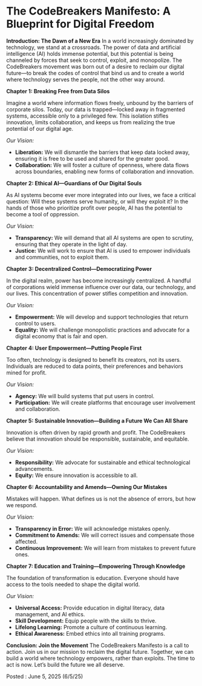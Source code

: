 # The CodeBreakers Manifesto: A Blueprint for Digital Freedom

**Introduction: The Dawn of a New Era**
In a world increasingly dominated by technology, we stand at a crossroads. The power of data and artificial intelligence (AI) holds immense potential, but this potential is being channeled by forces that seek to control, exploit, and monopolize. The CodeBreakers movement was born out of a desire to reclaim our digital future—to break the codes of control that bind us and to create a world where technology serves the people, not the other way around.

**Chapter 1: Breaking Free from Data Silos**

Imagine a world where information flows freely, unbound by the barriers of corporate silos. Today, our data is trapped—locked away in fragmented systems, accessible only to a privileged few. This isolation stifles innovation, limits collaboration, and keeps us from realizing the true potential of our digital age.

*Our Vision:*

* **Liberation:** We will dismantle the barriers that keep data locked away, ensuring it is free to be used and shared for the greater good.
* **Collaboration:** We will foster a culture of openness, where data flows across boundaries, enabling new forms of collaboration and innovation.

**Chapter 2: Ethical AI—Guardians of Our Digital Souls**

As AI systems become ever more integrated into our lives, we face a critical question: Will these systems serve humanity, or will they exploit it? In the hands of those who prioritize profit over people, AI has the potential to become a tool of oppression.

*Our Vision:*

* **Transparency:** We will demand that all AI systems are open to scrutiny, ensuring that they operate in the light of day.
* **Justice:** We will work to ensure that AI is used to empower individuals and communities, not to exploit them.

**Chapter 3: Decentralized Control—Democratizing Power**

In the digital realm, power has become increasingly centralized. A handful of corporations wield immense influence over our data, our technology, and our lives. This concentration of power stifles competition and innovation.

*Our Vision:*

* **Empowerment:** We will develop and support technologies that return control to users.
* **Equality:** We will challenge monopolistic practices and advocate for a digital economy that is fair and open.

**Chapter 4: User Empowerment—Putting People First**

Too often, technology is designed to benefit its creators, not its users. Individuals are reduced to data points, their preferences and behaviors mined for profit.

*Our Vision:*

* **Agency:** We will build systems that put users in control.
* **Participation:** We will create platforms that encourage user involvement and collaboration.

**Chapter 5: Sustainable Innovation—Building a Future We Can All Share**

Innovation is often driven by rapid growth and profit. The CodeBreakers believe that innovation should be responsible, sustainable, and equitable.

*Our Vision:*

* **Responsibility:** We advocate for sustainable and ethical technological advancements.
* **Equity:** We ensure innovation is accessible to all.

**Chapter 6: Accountability and Amends—Owning Our Mistakes**

Mistakes will happen. What defines us is not the absence of errors, but how we respond.

*Our Vision:*

* **Transparency in Error:** We will acknowledge mistakes openly.
* **Commitment to Amends:** We will correct issues and compensate those affected.
* **Continuous Improvement:** We will learn from mistakes to prevent future ones.

**Chapter 7: Education and Training—Empowering Through Knowledge**

The foundation of transformation is education. Everyone should have access to the tools needed to shape the digital world.

*Our Vision:*

* **Universal Access:** Provide education in digital literacy, data management, and AI ethics.
* **Skill Development:** Equip people with the skills to thrive.
* **Lifelong Learning:** Promote a culture of continuous learning.
* **Ethical Awareness:** Embed ethics into all training programs.

**Conclusion: Join the Movement**
The CodeBreakers Manifesto is a call to action. Join us in our mission to reclaim the digital future. Together, we can build a world where technology empowers, rather than exploits. The time to act is now. Let’s build the future we all deserve.

Posted : June 5, 2025 (6/5/25)
